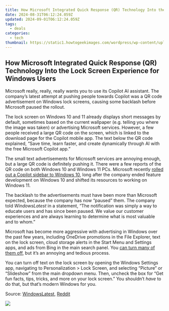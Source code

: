 ```yaml
---
title: How Microsoft Integrated Quick Response (QR) Technology Into the Lock Screen Experience for Windows Users
date: 2024-08-31T06:12:24.059Z
updated: 2024-09-01T06:12:24.059Z
tags:
  - deals
categories:
  - tech
thumbnail: https://static1.howtogeekimages.com/wordpress/wp-content/uploads/2024/03/copilotad.jpg
---
```


## How Microsoft Integrated Quick Response (QR) Technology Into the Lock Screen Experience for Windows Users

Microsoft really, really, really wants you to use its Copilot AI assistant. The company’s latest attempt at pushing people towards Copilot was a QR code advertisement on Windows lock screens, causing some backlash before Microsoft paused the rollout.

 The lock screen on Windows 10 and 11 already displays short messages by default, sometimes based on the current wallpaper (e.g. telling you where the image was taken) or advertising Microsoft services. However, a few people received a large QR code on the screen, which is linked to the download page for the Copilot mobile app. The text below the QR code explained, “Save time, learn faster, and create dynamically through AI with the free Microsoft Copilot app.”

 The small text advertisements for Microsoft services are annoying enough, but a large QR code is definitely pushing it. There were a few reports of the QR code on both Windows 10 and Windows 11 PCs. Microsoft recently [rolled out a Copilot sidebar to Windows 10](https://fox-friendly.techidaily.com/updated-2024-approved-the-definitive-guide-to-captivating-podcast-covers/), long after the company ended feature development on Windows 10 and shifted its resources to working on Windows 11.

 The backlash to the advertisements must have been more than Microsoft expected, because the company has now “paused” them. The company told _WindowsLatest_ in a statement, “The notification was simply a way to educate users and has since been paused. We value our customer experiences and are always learning to determine what is most valuable and to whom.”

 Microsoft has become more aggressive with advertising in Windows over the past few years, including OneDrive promotions in the File Explorer, text on the lock screen, cloud storage alerts in the Start Menu and Settings apps, and ads from Bing in the main search panel. You [can turn many of them off](https://screen-mirror.techidaily.com/how-to-cast-apple-iphone-14-to-chromecast-drfone-by-drfone-ios/), but it’s an annoying and tedious process.

 You can turn off text on the lock screen by opening the Windows Settings app, navigating to Personalization > Lock Screen, and selecting “Picture” or “Slideshow” from the main dropdown menu. Then, uncheck the box for “Get fun facts, tips, tricks, and more on your lock screen.” You shouldn’t _have_ to do that, but that’s modern Windows for you.

 Source: [WindowsLatest](https://www.windowslatest.com/2024/03/08/microsoft-pauses-copilot-qr-code-ad-on-windows-11-lock-screen-calls-it-a-test/), [Reddit](https://www.reddit.com/r/Windows11/comments/1b54f2b/so%5Fwere%5Fputting%5Fqr%5Fcode%5Fads%5Ffor%5Fcopilot%5Fin%5Four/)

<ins class="adsbygoogle"
     style="display:block"
     data-ad-format="autorelaxed"
     data-ad-client="ca-pub-7571918770474297"
     data-ad-slot="1223367746"></ins>



<ins class="adsbygoogle"
     style="display:block"
     data-ad-client="ca-pub-7571918770474297"
     data-ad-slot="8358498916"
     data-ad-format="auto"
     data-full-width-responsive="true"></ins>



<!-- affiliate ads begin -->
<a href="https://shop.incomedia.eu/order/checkout.php?PRODS=12730965&QTY=1&AFFILIATE=108875&CART=1"><img src="https://incomedia.eu/files/images/affiliates/w5/03_WBSX5_728x90_red_CTA.jpg" border="0"></a>
<!-- affiliate ads end -->